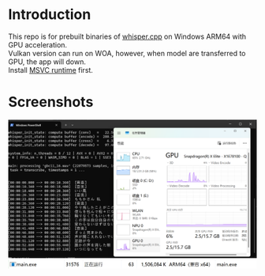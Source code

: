 # Introduction
This repo is for prebuilt binaries of [whisper.cpp](https://github.com/ggerganov/whisper.cpp/commit/08981d1bacbe494ff1c943af6c577c669a2d9f4d) on Windows ARM64 with GPU acceleration.  
Vulkan version can run on WOA, however, when model are transferred to GPU, the app will down.  
Install [MSVC runtime](https://aka.ms/vs/17/release/vc_redist.x64.exe) first.
# Screenshots
![GPU enabled](gpu.png)
![ARM64 native](arm64ec.png)
